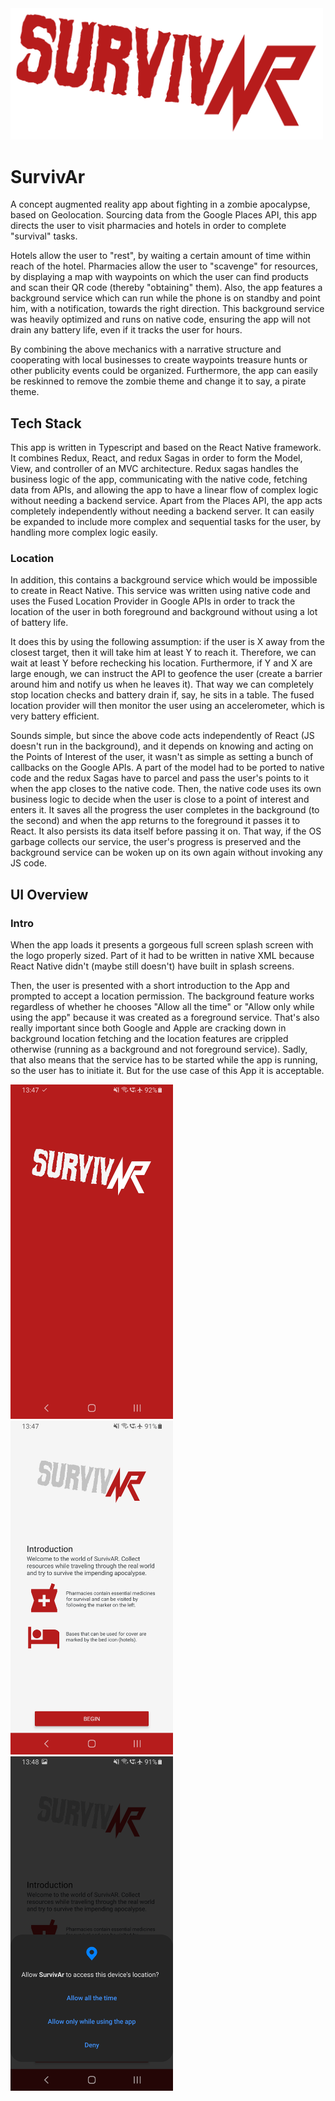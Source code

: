 <!-- ![Logo](art/export/350ppi/Logo%20On%20Dark.png) -->
<img src="art/logo.png" alt="Logo" width="500"/>

# SurvivAr
A concept augmented reality app about fighting in a zombie apocalypse, based on Geolocation.
Sourcing data from the Google Places API, this app directs the user to visit pharmacies and
hotels in order to complete "survival" tasks.

Hotels allow the user to "rest", by waiting a certain amount of time within reach of the hotel.
Pharmacies allow the user to "scavenge" for resources, by displaying a map with waypoints on 
which the user can find products and scan their QR code (thereby "obtaining" them).
Also, the app features a background service which can run while the phone is on standby and point
him, with a notification, towards the right direction.
This background service was heavily optimized and runs on native code, ensuring the app will not
drain any battery life, even if it tracks the user for hours.

By combining the above mechanics with a narrative structure and cooperating with local businesses to create waypoints treasure hunts or other publicity events could be organized.
Furthermore, the app can easily be reskinned to remove the zombie theme and change it to
say, a pirate theme.

## Tech Stack
This app is written in Typescript and based on the React Native framework.
It combines Redux, React, and redux Sagas in order to form the Model, View, and controller
of an MVC architecture.
Redux sagas handles the business logic of the app, communicating with the native code,
fetching data from APIs, and allowing the app to have a linear flow of complex logic without needing a backend service.
Apart from the Places API, the app acts completely independently without needing a backend server.
It can easily be expanded to include more complex and sequential tasks for the user, by
handling more complex logic easily.

### Location
In addition, this contains a background service which would be impossible to create 
in React Native.
This service was written using native code and uses the Fused Location Provider in Google APIs
in order to track the location of the user in both foreground and background without using
a lot of battery life.

It does this by using the following assumption: if the user is X away from the closest target, then it will take him at least Y to reach it.
Therefore, we can wait at least Y before rechecking his location.
Furthermore, if Y and X are large enough, we can instruct the API
to geofence the user (create a barrier around him and notify us when he leaves it).
That way we can completely stop location checks and battery drain if, say, he sits in a table.
The fused location provider will then monitor the user using an accelerometer, which is very
battery efficient.

Sounds simple, but since the above code acts independently of React (JS doesn't run
in the background), and it depends on knowing and acting on the Points of Interest of the user, it wasn't as simple as setting a bunch of callbacks on the Google APIs.
A part of the model had to be ported to native code and the redux Sagas have to parcel and pass the user's points to it when the app closes to the native code.
Then, the native code uses its own business logic to decide when the user is close to a point of
interest and enters it.
It saves all the progress the user completes in the background (to the second) and when the 
app returns to the foreground it passes it to React.
It also persists its data itself before passing it on.
That way, if the OS garbage collects our service, the user's progress is preserved and the 
background service can be woken up on its own again without invoking any JS code.

## UI Overview
### Intro
When the app loads it presents a gorgeous full screen splash screen with the logo properly sized.
Part of it had to be written in native XML because React Native didn't (maybe still doesn't) have built
in splash screens.

Then, the user is presented with a short introduction to the App and prompted to accept a location permission.
The background feature works regardless of whether he chooses "Allow all the time" or "Allow only while using
the app" because it was created as a foreground service.
That's also really important since both Google and Apple are cracking down in background location fetching
and the location features are crippled otherwise (running as a background and not foreground service).
Sadly, that also means that the service has to be started while the app is running, so the user has to initiate it.
But for the use case of this App it is acceptable.

<img src="art/img/0_loading.jpg" alt="Logo" width="260"/> <img src="art/img/1_intro.jpg" alt="Logo" width="260"/> <img src="art/img/2_permissions.jpg" alt="Logo" width="260"/>
